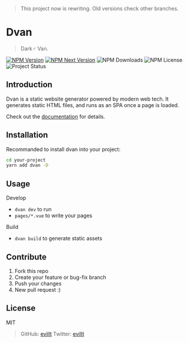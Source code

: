 > This project now is rewriting.
> Old versions check other branches.

# Dvan
> Dark♂ Van.

[![NPM Version](https://flat.badgen.net/npm/v/dvan?icon=npm)](https://npmjs.com/package/dvan)
[![NPM Next Version](https://flat.badgen.net/npm/v/dvan/next?icon=npm)](https://npmjs.com/package/dvan/next)
![NPM Downloads](https://flat.badgen.net/npm/dt/dvan)
![NPM License](https://flat.badgen.net/npm/license/dvan)
![Project Status](https://flat.badgen.net/badge/status/alpha/yellow)

## Introduction
Dvan is a static website generator powered by modern web tech. It generates static HTML files, and runs as an SPA once a page is loaded.

Check out the [documentation](https://dvan.evila.me) for details.

## Installation
Recommanded to install dvan into your project:
```bash
cd your-project
yarn add dvan -D
```

## Usage
Develop
- `dvan dev` to run
- `pages/*.vue` to write your pages

Build
- `dvan build` to generate static assets

## Contribute
1. Fork this repo
2. Create your feature or bug-fix branch
3. Push your changes
4. New pull request :)

## License
MIT
> GitHub: [evillt](https://github.com/evillt)
> Twitter: [evillt](https://twitter.com/evillt)
